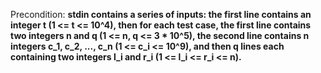 Precondition: **stdin contains a series of inputs: the first line contains an integer t (1 <= t <= 10^4), then for each test case, the first line contains two integers n and q (1 <= n, q <= 3 * 10^5), the second line contains n integers c_1, c_2, ..., c_n (1 <= c_i <= 10^9), and then q lines each containing two integers l_i and r_i (1 <= l_i <= r_i <= n).**